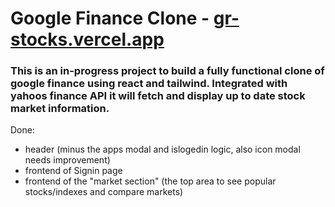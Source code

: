 # Google Finance Clone - [gr-stocks.vercel.app](https://gr-stocks.vercel.app/)

### This is an in-progress project to build a fully functional clone of google finance using react and tailwind. Integrated with yahoos finance API it will fetch and display up to date stock market information.

Done:

- header (minus the apps modal and islogedin logic, also icon modal needs improvement)
- frontend of Signin page
- frontend of the "market section" (the top area to see popular stocks/indexes and compare markets)
